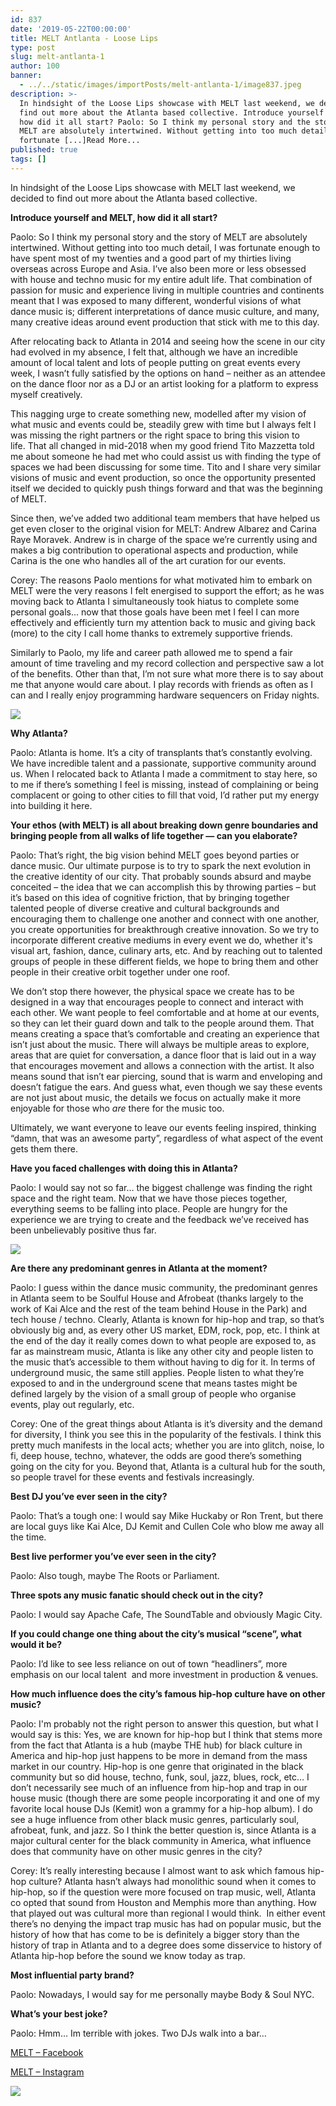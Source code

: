 ```yaml
---
id: 837
date: '2019-05-22T00:00:00'
title: MELT Antlanta - Loose Lips
type: post
slug: melt-antlanta-1
author: 100
banner:
  - ../../static/images/importPosts/melt-antlanta-1/image837.jpeg
description: >-
  In hindsight of the Loose Lips showcase with MELT last weekend, we decided to
  find out more about the Atlanta based collective. Introduce yourself and MELT,
  how did it all start? Paolo: So I think my personal story and the story of
  MELT are absolutely intertwined. Without getting into too much detail, I was
  fortunate [...]Read More...
published: true
tags: []
---
```

In hindsight of the Loose Lips showcase with MELT last weekend, we decided to find out more about the Atlanta based collective.

**Introduce yourself and MELT, how did it all start?**

Paolo: So I think my personal story and the story of MELT are absolutely intertwined. Without getting into too much detail, I was fortunate enough to have spent most of my twenties and a good part of my thirties living overseas across Europe and Asia. I’ve also been more or less obsessed with house and techno music for my entire adult life. That combination of passion for music and experience living in multiple countries and continents meant that I was exposed to many different, wonderful visions of what dance music is; different interpretations of dance music culture, and many, many creative ideas around event production that stick with me to this day.  
  
After relocating back to Atlanta in 2014 and seeing how the scene in our city had evolved in my absence, I felt that, although we have an incredible amount of local talent and lots of people putting on great events every week, I wasn’t fully satisfied by the options on hand – neither as an attendee on the dance floor nor as a DJ or an artist looking for a platform to express myself creatively.

This nagging urge to create something new, modelled after my vision of what music and events could be, steadily grew with time but I always felt I was missing the right partners or the right space to bring this vision to life. That all changed in mid-2018 when my good friend Tito Mazzetta told me about someone he had met who could assist us with finding the type of spaces we had been discussing for some time. Tito and I share very similar visions of music and event production, so once the opportunity presented itself we decided to quickly push things forward and that was the beginning of MELT.  
  
Since then, we’ve added two additional team members that have helped us get even closer to the original vision for MELT: Andrew Albarez and Carina Raye Moravek. Andrew is in charge of the space we’re currently using and makes a big contribution to operational aspects and production, while Carina is the one who handles all of the art curation for our events.

Corey: The reasons Paolo mentions for what motivated him to embark on MELT were the very reasons I felt energised to support the effort; as he was moving back to Atlanta I simultaneously took hiatus to complete some personal goals… now that those goals have been met I feel I can more effectively and efficiently turn my attention back to music and giving back (more) to the city I call home thanks to extremely supportive friends. 

Similarly to Paolo, my life and career path allowed me to spend a fair amount of time traveling and my record collection and perspective saw a lot of the benefits. Other than that, I’m not sure what more there is to say about me that anyone would care about. I play records with friends as often as I can and I really enjoy programming hardware sequencers on Friday nights.

![](/wp-content/uploads/live/img/wysiwyg/5ce2a71e6dc14.jpg)  

**Why Atlanta?**

Paolo: Atlanta is home. It’s a city of transplants that’s constantly evolving. We have incredible talent and a passionate, supportive community around us. When I relocated back to Atlanta I made a commitment to stay here, so to me if there’s something I feel is missing, instead of complaining or being complacent or going to other cities to fill that void, I’d rather put my energy into building it here.

**Your ethos (with MELT) is all about breaking down genre boundaries and bringing people from all walks of life together — can you elaborate?**

Paolo: That’s right, the big vision behind MELT goes beyond parties or dance music. Our ultimate purpose is to try to spark the next evolution in the creative identity of our city. That probably sounds absurd and maybe conceited – the idea that we can accomplish this by throwing parties – but it’s based on this idea of cognitive friction, that by bringing together talented people of diverse creative and cultural backgrounds and encouraging them to challenge one another and connect with one another, you create opportunities for breakthrough creative innovation. So we try to incorporate different creative mediums in every event we do, whether it's visual art, fashion, dance, culinary arts, etc. And by reaching out to talented groups of people in these different fields, we hope to bring them and other people in their creative orbit together under one roof.  

We don’t stop there however, the physical space we create has to be designed in a way that encourages people to connect and interact with each other. We want people to feel comfortable and at home at our events, so they can let their guard down and talk to the people around them. That means creating a space that’s comfortable and creating an experience that isn’t just about the music. There will always be multiple areas to explore, areas that are quiet for conversation, a dance floor that is laid out in a way that encourages movement and allows a connection with the artist. It also means sound that isn’t ear piercing, sound that is warm and enveloping and doesn’t fatigue the ears. And guess what, even though we say these events are not just about music, the details we focus on actually make it more enjoyable for those who _are_ there for the music too.   

Ultimately, we want everyone to leave our events feeling inspired, thinking “damn, that was an awesome party”, regardless of what aspect of the event gets them there.

**Have you faced challenges with doing this in Atlanta?**

Paolo: I would say not so far… the biggest challenge was finding the right space and the right team. Now that we have those pieces together, everything seems to be falling into place. People are hungry for the experience we are trying to create and the feedback we’ve received has been unbelievably positive thus far.  

![](/wp-content/uploads/live/img/wysiwyg/5ce2a75e7c197.jpg)

**Are there any predominant genres in Atlanta at the moment?**

Paolo: I guess within the dance music community, the predominant genres in Atlanta seem to be Soulful House and Afrobeat (thanks largely to the work of Kai Alce and the rest of the team behind House in the Park) and tech house / techno. Clearly, Atlanta is known for hip-hop and trap, so that’s obviously big and, as every other US market, EDM, rock, pop, etc. I think at the end of the day it really comes down to what people are exposed to, as far as mainstream music, Atlanta is like any other city and people listen to the music that’s accessible to them without having to dig for it. In terms of underground music, the same still applies. People listen to what they’re exposed to and in the underground scene that means tastes might be defined largely by the vision of a small group of people who organise events, play out regularly, etc.

Corey: One of the great things about Atlanta is it’s diversity and the demand for diversity, I think you see this in the popularity of the festivals. I think this pretty much manifests in the local acts; whether you are into glitch, noise, lo fi, deep house, techno, whatever, the odds are good there’s something going on the city for you. Beyond that, Atlanta is a cultural hub for the south, so people travel for these events and festivals increasingly.

**Best DJ you’ve ever seen in the city?**

Paolo: That’s a tough one: I would say Mike Huckaby or Ron Trent, but there are local guys like Kai Alce, DJ Kemit and Cullen Cole who blow me away all the time.

**Best live performer you’ve ever seen in the city?**

Paolo: Also tough, maybe The Roots or Parliament.

**Three spots any music fanatic should check out in the city?**

Paolo: I would say Apache Cafe, The SoundTable and obviously Magic City.

**If you could change one thing about the city’s musical “scene”, what would it be?**

Paolo: I’d like to see less reliance on out of town “headliners”, more emphasis on our local talent  and more investment in production & venues.

**How much influence does the city’s famous hip-hop culture have on other music?**  
  
Paolo: I'm probably not the right person to answer this question, but what I would say is this: Yes, we are known for hip-hop but I think that stems more from the fact that Atlanta is a hub (maybe THE hub) for black culture in America and hip-hop just happens to be more in demand from the mass market in our country. Hip-hop is one genre that originated in the black community but so did house, techno, funk, soul, jazz, blues, rock, etc… I don’t necessarily see much of an influence from hip-hop and trap in our house music (though there are some people incorporating it and one of my favorite local house DJs (Kemit) won a grammy for a hip-hop album). I do see a huge influence from other black music genres, particularly soul, afrobeat, funk, and jazz. So I think the better question is, since Atlanta is a major cultural center for the black community in America, what influence does that community have on other music genres in the city?

Corey: It’s really interesting because I almost want to ask which famous hip-hop culture? Atlanta hasn’t always had monolithic sound when it comes to hip-hop, so if the question were more focused on trap music, well, Atlanta co opted that sound from Houston and Memphis more than anything. How that played out was cultural more than regional I would think.  In either event there’s no denying the impact trap music has had on popular music, but the history of how that has come to be is definitely a bigger story than the history of trap in Atlanta and to a degree does some disservice to history of Atlanta hip-hop before the sound we know today as trap.

**Most influential party brand?**

Paolo: Nowadays, I would say for me personally maybe Body & Soul NYC.

**What’s your best joke?**

Paolo: Hmm… Im terrible with jokes. Two DJs walk into a bar…

[MELT – Facebook](https://m.facebook.com/meltcultureatl/?ref=bookmarks)

[MELT – Instagram](https://instagram.com/melt_atlanta?igshid=dhsdl41hutau&fbclid=IwAR2iej55gGM2JoqpLTCMi3oAid6ANFc6EDsb43gcS2BerzpvarpGqXeLMJE)

![](/wp-content/uploads/live/img/wysiwyg/5ce2a79273f38.jpg)